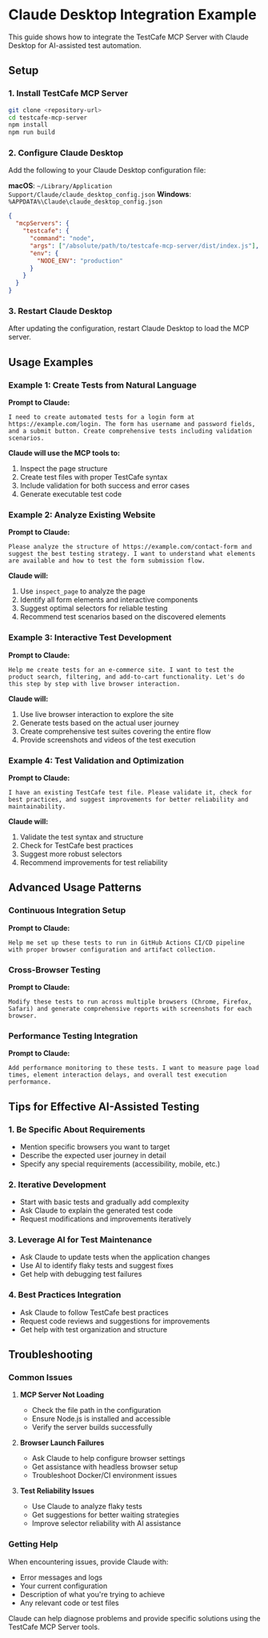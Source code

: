 # Claude Desktop Integration Example

This guide shows how to integrate the TestCafe MCP Server with Claude Desktop for AI-assisted test automation.

## Setup

### 1. Install TestCafe MCP Server

```bash
git clone <repository-url>
cd testcafe-mcp-server
npm install
npm run build
```

### 2. Configure Claude Desktop

Add the following to your Claude Desktop configuration file:

**macOS**: `~/Library/Application Support/Claude/claude_desktop_config.json`
**Windows**: `%APPDATA%\Claude\claude_desktop_config.json`

```json
{
  "mcpServers": {
    "testcafe": {
      "command": "node",
      "args": ["/absolute/path/to/testcafe-mcp-server/dist/index.js"],
      "env": {
        "NODE_ENV": "production"
      }
    }
  }
}
```

### 3. Restart Claude Desktop

After updating the configuration, restart Claude Desktop to load the MCP server.

## Usage Examples

### Example 1: Create Tests from Natural Language

**Prompt to Claude:**
```
I need to create automated tests for a login form at https://example.com/login. The form has username and password fields, and a submit button. Create comprehensive tests including validation scenarios.
```

**Claude will use the MCP tools to:**
1. Inspect the page structure
2. Create test files with proper TestCafe syntax
3. Include validation for both success and error cases
4. Generate executable test code

### Example 2: Analyze Existing Website

**Prompt to Claude:**
```
Please analyze the structure of https://example.com/contact-form and suggest the best testing strategy. I want to understand what elements are available and how to test the form submission flow.
```

**Claude will:**
1. Use `inspect_page` to analyze the page
2. Identify all form elements and interactive components
3. Suggest optimal selectors for reliable testing
4. Recommend test scenarios based on the discovered elements

### Example 3: Interactive Test Development

**Prompt to Claude:**
```
Help me create tests for an e-commerce site. I want to test the product search, filtering, and add-to-cart functionality. Let's do this step by step with live browser interaction.
```

**Claude will:**
1. Use live browser interaction to explore the site
2. Generate tests based on the actual user journey
3. Create comprehensive test suites covering the entire flow
4. Provide screenshots and videos of the test execution

### Example 4: Test Validation and Optimization

**Prompt to Claude:**
```
I have an existing TestCafe test file. Please validate it, check for best practices, and suggest improvements for better reliability and maintainability.
```

**Claude will:**
1. Validate the test syntax and structure
2. Check for TestCafe best practices
3. Suggest more robust selectors
4. Recommend improvements for test reliability

## Advanced Usage Patterns

### Continuous Integration Setup

**Prompt to Claude:**
```
Help me set up these tests to run in GitHub Actions CI/CD pipeline with proper browser configuration and artifact collection.
```

### Cross-Browser Testing

**Prompt to Claude:**
```
Modify these tests to run across multiple browsers (Chrome, Firefox, Safari) and generate comprehensive reports with screenshots for each browser.
```

### Performance Testing Integration

**Prompt to Claude:**
```
Add performance monitoring to these tests. I want to measure page load times, element interaction delays, and overall test execution performance.
```

## Tips for Effective AI-Assisted Testing

### 1. Be Specific About Requirements
- Mention specific browsers you want to target
- Describe the expected user journey in detail
- Specify any special requirements (accessibility, mobile, etc.)

### 2. Iterative Development
- Start with basic tests and gradually add complexity
- Ask Claude to explain the generated test code
- Request modifications and improvements iteratively

### 3. Leverage AI for Test Maintenance
- Ask Claude to update tests when the application changes
- Use AI to identify flaky tests and suggest fixes
- Get help with debugging test failures

### 4. Best Practices Integration
- Ask Claude to follow TestCafe best practices
- Request code reviews and suggestions for improvements
- Get help with test organization and structure

## Troubleshooting

### Common Issues

1. **MCP Server Not Loading**
   - Check the file path in the configuration
   - Ensure Node.js is installed and accessible
   - Verify the server builds successfully

2. **Browser Launch Failures**
   - Ask Claude to help configure browser settings
   - Get assistance with headless browser setup
   - Troubleshoot Docker/CI environment issues

3. **Test Reliability Issues**
   - Use Claude to analyze flaky tests
   - Get suggestions for better waiting strategies
   - Improve selector reliability with AI assistance

### Getting Help

When encountering issues, provide Claude with:
- Error messages and logs
- Your current configuration
- Description of what you're trying to achieve
- Any relevant code or test files

Claude can help diagnose problems and provide specific solutions using the TestCafe MCP Server tools.